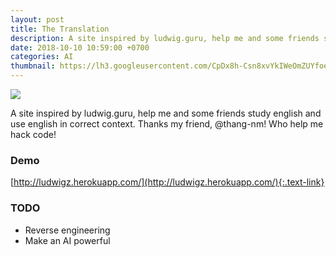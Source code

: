 ```yaml
---
layout: post
title: The Translation
description: A site inspired by ludwig.guru, help me and some friends study english and use english in correct context.
date: 2018-10-10 10:59:00 +0700
categories: AI
thumbnail: https://lh3.googleusercontent.com/CpDx8h-Csn8xvYkIWeOmZUYfoebWB7fHm6MhE_9i5ZE1degRgdifFM1V2gKCkVPt_n8La09Loh8m3zJGuByQf-CgaGmDaVVskkd-rZwl8-mJvaXl4pZepvc2KUo3g8_K9cXouNReykPDUQqP7tfVdSIvOQzWHOfvgAg0Q1SDSi24nR93QHOEEBZdYxzKBoEiBdDoHsWlKsNDR1T2M4mEsPiwnuEvqN4SWwfX6CDcMVxbLe8cPXEpl6PsXlPTarG1LqFnX1wqqKGgB2duiIEr_3jD1H2GV8xw-csbp1rV5JxPtkVRXXhSDxwijzFpqhMt5YHIaASt2EcTgORJ65p1lF9JHVSpr0UD80F7hrYNd8CGOyH7R-04R60PnBkbHI5gWuzcm3reHpClwDoN5pmlY0TH_v-cgtNUV__WlIGFVLACvOSc9Fr-6-uyHueW1o1HZeFyb6ceOY5EJalbo0-9BMwmdQvCHMm6Ph9RrK66GEClDjx_0qwC7hBjlLFKsL9h-WGUdJheHo99oRMtKvPk4AL3S8titCCaNcaMUxvdrLkd0dkQ3l3v1b6v9RP_RqRS3K84DtO7Lhf-GVWqrD68ANHUqoWcAirowx2iEsksEsxA9A0NSiv8_eawbJgRAJKYlBKsj-dzUzZYpJVZm80Uq-YTHtFYPXgUS5vf6Go_U6uv3C-86H08y920WAS863yI67LK2saLeRwgD-9U_wdexW-P-Bz0Sz_dAUs2WbWA7hsePQt7=w425-h334-no
---
```


![](https://lh3.googleusercontent.com/CpDx8h-Csn8xvYkIWeOmZUYfoebWB7fHm6MhE_9i5ZE1degRgdifFM1V2gKCkVPt_n8La09Loh8m3zJGuByQf-CgaGmDaVVskkd-rZwl8-mJvaXl4pZepvc2KUo3g8_K9cXouNReykPDUQqP7tfVdSIvOQzWHOfvgAg0Q1SDSi24nR93QHOEEBZdYxzKBoEiBdDoHsWlKsNDR1T2M4mEsPiwnuEvqN4SWwfX6CDcMVxbLe8cPXEpl6PsXlPTarG1LqFnX1wqqKGgB2duiIEr_3jD1H2GV8xw-csbp1rV5JxPtkVRXXhSDxwijzFpqhMt5YHIaASt2EcTgORJ65p1lF9JHVSpr0UD80F7hrYNd8CGOyH7R-04R60PnBkbHI5gWuzcm3reHpClwDoN5pmlY0TH_v-cgtNUV__WlIGFVLACvOSc9Fr-6-uyHueW1o1HZeFyb6ceOY5EJalbo0-9BMwmdQvCHMm6Ph9RrK66GEClDjx_0qwC7hBjlLFKsL9h-WGUdJheHo99oRMtKvPk4AL3S8titCCaNcaMUxvdrLkd0dkQ3l3v1b6v9RP_RqRS3K84DtO7Lhf-GVWqrD68ANHUqoWcAirowx2iEsksEsxA9A0NSiv8_eawbJgRAJKYlBKsj-dzUzZYpJVZm80Uq-YTHtFYPXgUS5vf6Go_U6uv3C-86H08y920WAS863yI67LK2saLeRwgD-9U_wdexW-P-Bz0Sz_dAUs2WbWA7hsePQt7=w425-h334-no)


A site inspired by ludwig.guru, help me and some friends study english and use english in correct context.
Thanks my friend, @thang-nm! Who help me hack code!

### Demo
[http://ludwigz.herokuapp.com/](http://ludwigz.herokuapp.com/){:.text-link}


### TODO
- Reverse engineering
- Make an AI powerful